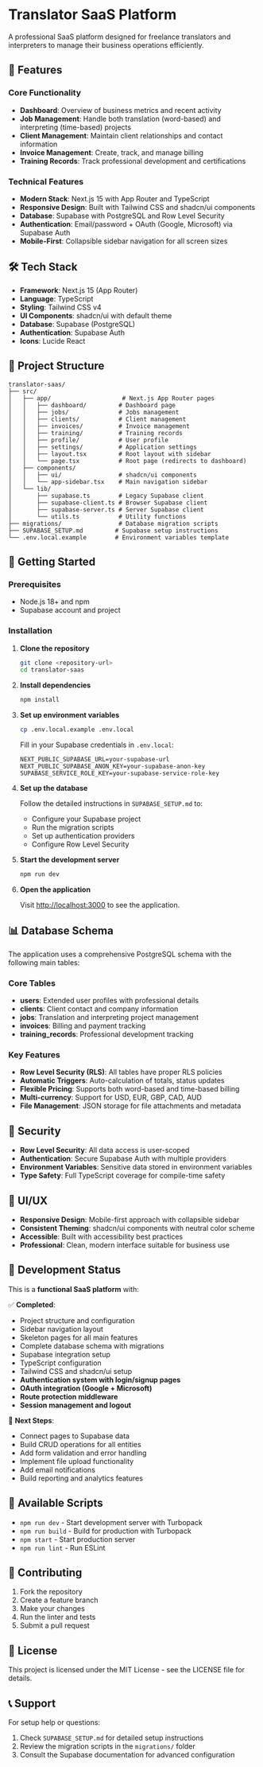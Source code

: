 # Translator SaaS Platform

A professional SaaS platform designed for freelance translators and interpreters to manage their business operations efficiently.

## 🚀 Features

### Core Functionality
- **Dashboard**: Overview of business metrics and recent activity
- **Job Management**: Handle both translation (word-based) and interpreting (time-based) projects
- **Client Management**: Maintain client relationships and contact information
- **Invoice Management**: Create, track, and manage billing
- **Training Records**: Track professional development and certifications

### Technical Features
- **Modern Stack**: Next.js 15 with App Router and TypeScript
- **Responsive Design**: Built with Tailwind CSS and shadcn/ui components
- **Database**: Supabase with PostgreSQL and Row Level Security
- **Authentication**: Email/password + OAuth (Google, Microsoft) via Supabase Auth
- **Mobile-First**: Collapsible sidebar navigation for all screen sizes

## 🛠️ Tech Stack

- **Framework**: Next.js 15 (App Router)
- **Language**: TypeScript
- **Styling**: Tailwind CSS v4
- **UI Components**: shadcn/ui with default theme
- **Database**: Supabase (PostgreSQL)
- **Authentication**: Supabase Auth
- **Icons**: Lucide React

## 📁 Project Structure

```
translator-saas/
├── src/
│   ├── app/                    # Next.js App Router pages
│   │   ├── dashboard/         # Dashboard page
│   │   ├── jobs/              # Jobs management
│   │   ├── clients/           # Client management
│   │   ├── invoices/          # Invoice management
│   │   ├── training/          # Training records
│   │   ├── profile/           # User profile
│   │   ├── settings/          # Application settings
│   │   ├── layout.tsx         # Root layout with sidebar
│   │   └── page.tsx           # Root page (redirects to dashboard)
│   ├── components/
│   │   ├── ui/                # shadcn/ui components
│   │   └── app-sidebar.tsx    # Main navigation sidebar
│   └── lib/
│       ├── supabase.ts        # Legacy Supabase client
│       ├── supabase-client.ts # Browser Supabase client
│       ├── supabase-server.ts # Server Supabase client
│       └── utils.ts           # Utility functions
├── migrations/                # Database migration scripts
├── SUPABASE_SETUP.md         # Supabase setup instructions
└── .env.local.example        # Environment variables template
```

## 🚀 Getting Started

### Prerequisites
- Node.js 18+ and npm
- Supabase account and project

### Installation

1. **Clone the repository**
   ```bash
   git clone <repository-url>
   cd translator-saas
   ```

2. **Install dependencies**
   ```bash
   npm install
   ```

3. **Set up environment variables**
   ```bash
   cp .env.local.example .env.local
   ```

   Fill in your Supabase credentials in `.env.local`:
   ```env
   NEXT_PUBLIC_SUPABASE_URL=your-supabase-url
   NEXT_PUBLIC_SUPABASE_ANON_KEY=your-supabase-anon-key
   SUPABASE_SERVICE_ROLE_KEY=your-supabase-service-role-key
   ```

4. **Set up the database**

   Follow the detailed instructions in `SUPABASE_SETUP.md` to:
   - Configure your Supabase project
   - Run the migration scripts
   - Set up authentication providers
   - Configure Row Level Security

5. **Start the development server**
   ```bash
   npm run dev
   ```

6. **Open the application**

   Visit [http://localhost:3000](http://localhost:3000) to see the application.

## 📊 Database Schema

The application uses a comprehensive PostgreSQL schema with the following main tables:

### Core Tables
- **users**: Extended user profiles with professional details
- **clients**: Client contact and company information
- **jobs**: Translation and interpreting project management
- **invoices**: Billing and payment tracking
- **training_records**: Professional development tracking

### Key Features
- **Row Level Security (RLS)**: All tables have proper RLS policies
- **Automatic Triggers**: Auto-calculation of totals, status updates
- **Flexible Pricing**: Supports both word-based and time-based billing
- **Multi-currency**: Support for USD, EUR, GBP, CAD, AUD
- **File Management**: JSON storage for file attachments and metadata

## 🔐 Security

- **Row Level Security**: All data access is user-scoped
- **Authentication**: Secure Supabase Auth with multiple providers
- **Environment Variables**: Sensitive data stored in environment variables
- **Type Safety**: Full TypeScript coverage for compile-time safety

## 🎨 UI/UX

- **Responsive Design**: Mobile-first approach with collapsible sidebar
- **Consistent Theming**: shadcn/ui components with neutral color scheme
- **Accessible**: Built with accessibility best practices
- **Professional**: Clean, modern interface suitable for business use

## 🚧 Development Status

This is a **functional SaaS platform** with:

✅ **Completed**:
- Project structure and configuration
- Sidebar navigation layout
- Skeleton pages for all main features
- Complete database schema with migrations
- Supabase integration setup
- TypeScript configuration
- Tailwind CSS and shadcn/ui setup
- **Authentication system with login/signup pages**
- **OAuth integration (Google + Microsoft)**
- **Route protection middleware**
- **Session management and logout**

🔄 **Next Steps**:
- Connect pages to Supabase data
- Build CRUD operations for all entities
- Add form validation and error handling
- Implement file upload functionality
- Add email notifications
- Build reporting and analytics features

## 📝 Available Scripts

- `npm run dev` - Start development server with Turbopack
- `npm run build` - Build for production with Turbopack
- `npm start` - Start production server
- `npm run lint` - Run ESLint

## 🤝 Contributing

1. Fork the repository
2. Create a feature branch
3. Make your changes
4. Run the linter and tests
5. Submit a pull request

## 📄 License

This project is licensed under the MIT License - see the LICENSE file for details.

## 📞 Support

For setup help or questions:
1. Check `SUPABASE_SETUP.md` for detailed setup instructions
2. Review the migration scripts in the `migrations/` folder
3. Consult the Supabase documentation for advanced configuration
